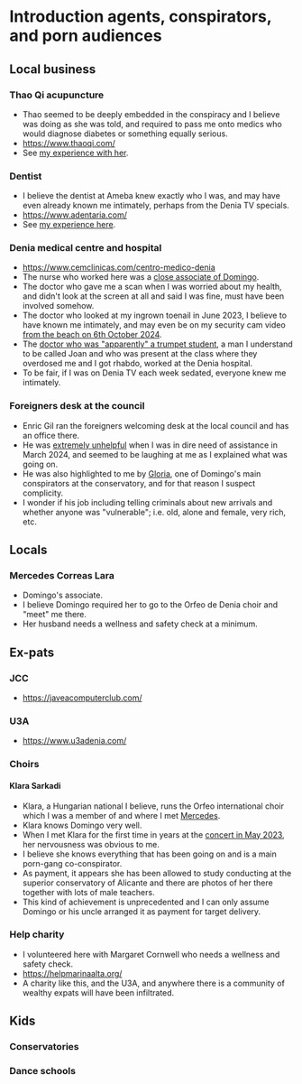 # Introduction agents, conspirators, and porn audiences

<div id="google_translate_element"></div>
<script type="text/javascript" src="//translate.google.com/translate_a/element.js?cb=googleTranslateElementInit"></script>
<script type="text/javascript">
function googleTranslateElementInit() {
  new google.translate.TranslateElement({pageLanguage: 'en'}, 'google_translate_element');
}
</script>

## Local business

### Thao Qi acupuncture

- Thao seemed to be deeply embedded in the conspiracy and I believe was doing as she was told, and required to pass me onto medics who would diagnose diabetes or something equally serious.
- https://www.thaoqi.com/
- See [my experience with her](../timeline/2023/may.md#acupuncture-with-thao-qi).

### Dentist

- I believe the dentist at Ameba knew exactly who I was, and may have even already known me intimately, perhaps from the Denia TV specials.
- https://www.adentaria.com/
- See [my experience here](../timeline/2022/november.md#dentist).

### Denia medical centre and hospital

- https://www.cemclinicas.com/centro-medico-denia
- The nurse who worked here was a [close associate of Domingo](../timeline/early-years/2015.md#domingo-pretends-he-has-another-girlfriend).
- The doctor who gave me a scan when I was worried about my health, and didn't look at the screen at all and said I was fine, must have been involved somehow.
- The doctor who looked at my ingrown toenail in June 2023, I believe to have known me intimately, and may even be on my security cam video [from the beach on 6th October 2024](../timeline/2024/october.md#sunday-6th-october).
- The [doctor who was "apparently" a trumpet student](../timeline/2023/january.md#serious-poisoning-at-chamber-music-class), a man I understand to be called Joan and who was present at the class where they overdosed me and I got rhabdo, worked at the Denia hospital.
- To be fair, if I was on Denia TV each week sedated, everyone knew me intimately.

### Foreigners desk at the council

- Enric Gil ran the foreigners welcoming desk at the local council and has an office there.
- He was [extremely unhelpful](../timeline/2024/march.md#enric-gil) when I was in dire need of assistance in March 2024, and seemed to be laughing at me as I explained what was going on.
- He was also highlighted to me by [Gloria](../timeline/2022/june.md#gloria-and-the-effects-of-poisoning), one of Domingo's main conspirators at the conservatory, and for that reason I suspect complicity.
- I wonder if his job including telling criminals about new arrivals and whether anyone was "vulnerable"; i.e. old, alone and female, very rich, etc.

## Locals

### Mercedes Correas Lara

- Domingo's associate.
- I believe Domingo required her to go to the Orfeo de Denia choir and "meet" me there.
- Her husband needs a wellness and safety check at a minimum.

## Ex-pats

### JCC

- https://javeacomputerclub.com/

### U3A

- https://www.u3adenia.com/

### Choirs

#### Klara Sarkadi

- Klara, a Hungarian national I believe, runs the Orfeo international choir which I was a member of and where I met [Mercedes](#mercedes-correas-lara).
- Klara knows Domingo very well.
- When I met Klara for the first time in years at the [concert in May 2023](../timeline/2023/may.md#concert-de-orfeo-de-dénia), her nervousness was obvious to me.
- I believe she knows everything that has been going on and is a main porn-gang co-conspirator.
- As payment, it appears she has been allowed to study conducting at the superior conservatory of Alicante and there are photos of her there together with lots of male teachers.
- This kind of achievement is unprecedented and I can only assume Domingo or his uncle arranged it as payment for target delivery.

### Help charity

- I volunteered here with Margaret Cornwell who needs a wellness and safety check.
- https://helpmarinaalta.org/
- A charity like this, and the U3A, and anywhere there is a community of wealthy expats will have been infiltrated.

## Kids

### Conservatories

### Dance schools
